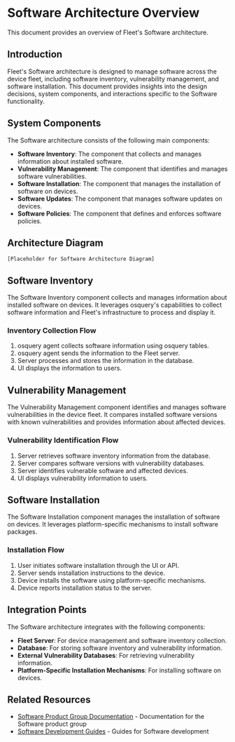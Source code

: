 # Software Architecture Overview

This document provides an overview of Fleet's Software architecture.

## Introduction

Fleet's Software architecture is designed to manage software across the device fleet, including software inventory, vulnerability management, and software installation. This document provides insights into the design decisions, system components, and interactions specific to the Software functionality.

## System Components

The Software architecture consists of the following main components:

- **Software Inventory**: The component that collects and manages information about installed software.
- **Vulnerability Management**: The component that identifies and manages software vulnerabilities.
- **Software Installation**: The component that manages the installation of software on devices.
- **Software Updates**: The component that manages software updates on devices.
- **Software Policies**: The component that defines and enforces software policies.

## Architecture Diagram

```
[Placeholder for Software Architecture Diagram]
```

## Software Inventory

The Software Inventory component collects and manages information about installed software on devices. It leverages osquery's capabilities to collect software information and Fleet's infrastructure to process and display it.

### Inventory Collection Flow

1. osquery agent collects software information using osquery tables.
2. osquery agent sends the information to the Fleet server.
3. Server processes and stores the information in the database.
4. UI displays the information to users.

## Vulnerability Management

The Vulnerability Management component identifies and manages software vulnerabilities in the device fleet. It compares installed software versions with known vulnerabilities and provides information about affected devices.

### Vulnerability Identification Flow

1. Server retrieves software inventory information from the database.
2. Server compares software versions with vulnerability databases.
3. Server identifies vulnerable software and affected devices.
4. UI displays vulnerability information to users.

## Software Installation

The Software Installation component manages the installation of software on devices. It leverages platform-specific mechanisms to install software packages.

### Installation Flow

1. User initiates software installation through the UI or API.
2. Server sends installation instructions to the device.
3. Device installs the software using platform-specific mechanisms.
4. Device reports installation status to the server.

## Integration Points

The Software architecture integrates with the following components:

- **Fleet Server**: For device management and software inventory collection.
- **Database**: For storing software inventory and vulnerability information.
- **External Vulnerability Databases**: For retrieving vulnerability information.
- **Platform-Specific Installation Mechanisms**: For installing software on devices.

## Related Resources

- [Software Product Group Documentation](../../product-groups/software/) - Documentation for the Software product group
- [Software Development Guides](../../guides/software/) - Guides for Software development